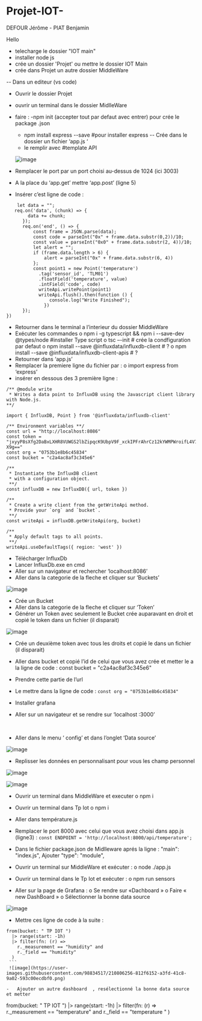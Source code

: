 # Projet-IOT-
DEFOUR Jérôme - PIAT Benjamin



Hello
- telecharge le dossier "IOT main"
- installer node js 
- crée un dossier 'Projet' ou mettre le dossier IOT Main
- crée dans Projet un autre dossier MiddleWare 

-- Dans un editeur (vs code) 
- Ouvrir le dossier Projet
- ouvrir un terminal dans le dossier MidlleWare
- faire : 
-npm init (accepter tout par defaut avec entrer) pour crée le package .json 
	- npm install express --save #pour installer express
-- Crée dans le dossier un fichier  ‘app.js ‘
	- le remplir avec #template API 
  
  ![image](https://user-images.githubusercontent.com/81513016/210803218-0c7a5fd3-58d9-494c-90bb-32737fec9d1e.png)


-	Remplacer le port par un port choisi au-dessus de 1024 
  (ici  3003)
-	A la place du ‘app.get’ mettre ‘app.post’ (ligne 5)
 
-	Insérer c’est ligne de code :

```app.post('/api/temperature', (req, res) => {
    let data = "";
   req.on('data', (chunk) => {
        data += chunk;
      });
      req.on('end', () => {
          const frame = JSON.parse(data);
          const code = parseInt("0x" + frame.data.substr(0,2))/10;
          const value = parseInt("0x0" + frame.data.substr(2, 4))/10;
          let alert = "";
          if (frame.data.length > 6) {
              alert = parseInt("0x" + frame.data.substr(6, 4))
          };
          const point1 = new Point('temperature')
            .tag('sensor_id', 'TLM01')
            .floatField('temperature', value)
            .intField('code', code)
            writeApi.writePoint(point1)
            writeApi.flush().then(function () {
                console.log("Write Finished");
              })
      });
})
```
-	Retourner dans le terminal a l’interieur du dossier MiddleWare
-	Exécuter les commandes
  o	npm i -g typescript && npm i --save-dev @types/node  #installer Type script
  o	tsc –-init  # crée la condfiguration par defaut 
  o	npm install --save @influxdata/influxdb-client  # ?
  o	npm install --save @influxdata/influxdb-client-apis  # ?
-	Retourner dans ‘app.js’
-	Remplacer la premiere ligne du fichier par :
  o	import express from ‘express’
 
-	insérer en dessous des 3 première ligne : 

```'use strict'
/** @module write
 * Writes a data point to InfluxDB using the Javascript client library with Node.js.
**/

import { InfluxDB, Point } from '@influxdata/influxdb-client'

/** Environment variables **/
const url = "http://localhost:8086"
const token = "jxyyP8sXfg2DaBxLXHR8VUWGS2lbZipqcK9UbpV9F_xckIPFrAhrCz12kYWMPWroifL4V7UPgRjNhClCxJ-X9g=="
const org = "0753b1e8b6c45834"
const bucket = "c2a4ac8af3c345e6"

/**
 * Instantiate the InfluxDB client
 * with a configuration object.
 **/
const influxDB = new InfluxDB({ url, token })

/**
 * Create a write client from the getWriteApi method.
 * Provide your `org` and `bucket`.
 **/
const writeApi = influxDB.getWriteApi(org, bucket)

/**
 * Apply default tags to all points.
 **/
writeApi.useDefaultTags({ region: 'west' }) 
```

-	Télécharger InfluxDb
-	Lancer InfluxDb.exe en cmd
-	Aller sur un navigateur et rechercher ‘localhost:8086’
 
-	Aller dans la categorie de la fleche et cliquer sur ‘Buckets’

 ![image](https://user-images.githubusercontent.com/81513016/210803526-ef19511e-c483-4536-8d82-170a65180801.png)

-	Crée un Bucket
-	Aller dans la categorie de la fleche et cliquer sur ‘Token’
-	Générer un Token avec seulement le Bucket crée auparavant en droit et copié le token dans un fichier (il disparait)

 ![image](https://user-images.githubusercontent.com/81513016/210803583-9a488cb9-a37d-4cfa-8312-90f2432c9cd1.png)

-	Crée un deuxième token avec tous les droits et copié le dans un fichier (il disparait)
-	Aller dans bucket et copié l’id de celui que vous avez crée et metter le a la ligne de code :
const bucket = "c2a4ac8af3c345e6"

-	Prendre cette partie de l’url  

-	Le mettre dans la ligne de code :
```const org = "0753b1e8b6c45834" ```

-	Installer grafana 
-	Aller sur un navigateur et se rendre sur ‘localhost :3000’ 

 
-	Aller dans le menu ‘ config’ et dans l’onglet ‘Data source’ 

 ![image](https://user-images.githubusercontent.com/81513016/210804500-4aad2fa8-3eab-4d42-9313-73503d5743fd.png)

-	Replisser les données en personnalisant pour vous les champ personnel
 	 
![image](https://user-images.githubusercontent.com/81513016/210804537-8acf5f83-328d-4b33-aac6-b47df62991b6.png)

![image](https://user-images.githubusercontent.com/81513016/210804576-6e8abda2-ee22-4cf3-b983-052942c91cbe.png)


-	Ouvrir un terminal dans MiddleWare et executer
	o	npm i
-	Ouvrir un terminal dans Tp Iot
	o	npm i 
-	Aller dans température.js
 
-	Remplacer le port 8000 avec celui que vous avez choisi dans app.js (ligne3) :
``` const ENDPOINT = 'http://localhost:8000/api/temperature'; ```

-	Dans le fichier package.json de Midlleware  aprés la ligne : 
"main": "index.js",
Ajouter 
"type": "module",

-	Ouvrir un terminal sur MiddleWare et exécuter :
	o	node ./app.js
-	Ouvrir un terminal dans le Tp Iot et exécuter :
	o	npm run sensors

-	Aller sur la page de Grafana : 
	o	Se rendre sur «Dachboard »
	o	Faire « new DashBoard »
	o	Sélectionner la bonne data source 
	
![image](https://user-images.githubusercontent.com/81513016/210804835-9df08b84-f64b-4464-b154-684aea631e4b.png)

  

-	Mettre ces ligne de code à la suite :

```
from(bucket: " TP IOT ")
  |> range(start: -1h)
  |> filter(fn: (r) =>
    r._measurement == "humidity" and
    r._field == "humidity"
  )
 ```
 ![image](https://user-images.githubusercontent.com/98834517/210806256-812f6152-a3fd-41c8-9a02-593c00ecdbf0.png)

-	Ajouter un autre dashboard  , resélectionné la bonne data source et metter

```
from(bucket: " TP IOT ")
  |> range(start: -1h)
  |> filter(fn: (r) =>
    r._measurement == "temperature" and
    r._field == "temperature "
  )
```


